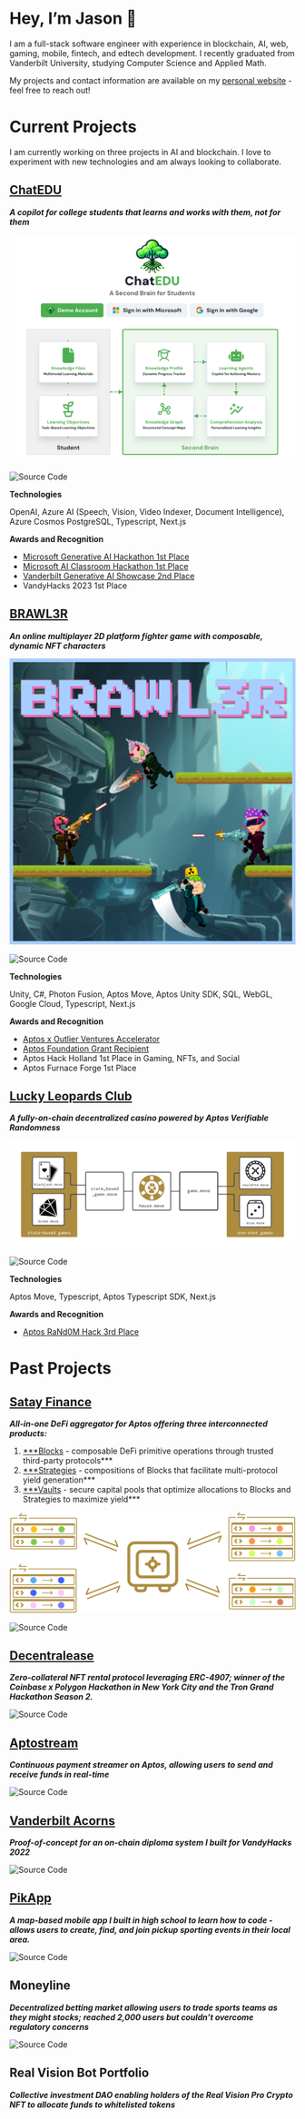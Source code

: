 # **Hey, I’m Jason 👋**

I am a full-stack software engineer with experience in blockchain, AI, web, gaming, mobile, fintech, and edtech development. I recently graduated from Vanderbilt University, studying Computer Science and Applied Math.

My projects and contact information are available on my [personal website](https://www.jasonhedman.com/) - feel free to reach out!

# Current Projects

I am currently working on three projects in AI and blockchain. I love to experiment with new technologies and am always looking to collaborate.

## [ChatEDU](https://www.chatedu.io/)

***A copilot for college students that learns and works with them, not for them***

![ChatEDU](https://github.com/jasonhedman/jasonhedman/blob/main/ChatEDU.png?raw=true)

![Source Code](https://img.shields.io/badge/Source_Code-green?style=for-the-badge&logo=github&link=https%3A%2F%2Fgithub.com%2Fchat-edu)

**Technologies**

OpenAI, Azure AI (Speech, Vision, Video Indexer, Document Intelligence), Azure Cosmos PostgreSQL, Typescript, Next.js

**Awards and Recognition**

- [Microsoft Generative AI Hackathon 1st Place](https://devpost.com/software/chatedu-mt379l)
- [Microsoft AI Classroom Hackathon 1st Place](https://devpost.com/software/chatedu-0k4dgx)
- [Vanderbilt Generative AI Showcase 2nd Place](https://www.linkedin.com/posts/vanderbilt-datascience_thank-you-to-all-attendees-of-the-ai-showcase-activity-7188619977241808896-0M9I?utm_source=share&utm_medium=member_desktop)
- VandyHacks 2023 1st Place

## [BRAWL3R](https://www.brawl3r.com/)

***An online multiplayer 2D platform fighter game with composable, dynamic NFT characters***

![BRAWL3R.png](https://github.com/jasonhedman/jasonhedman/blob/main/BRAWL3R.png?raw=true)

![Source Code](https://img.shields.io/badge/Source_Code-green?style=for-the-badge&logo=github&link=https%3A%2F%2Fgithub.com%2Faptos-arcade)

**Technologies**

Unity, C#, Photon Fusion, Aptos Move, Aptos Unity SDK, SQL, WebGL, Google Cloud, Typescript, Next.js

**Awards and Recognition**

- [Aptos x Outlier Ventures Accelerator](https://aptosfoundation.org/currents/aptos-outlier-ventures-move-accelerator)
- [Aptos Foundation Grant Recipient](https://aptosfoundation.org/grants)
- Aptos Hack Holland 1st Place in Gaming, NFTs, and Social
- Aptos Furnace Forge 1st Place

## [Lucky Leopards Club](https://www.luckyleopards.club/)

***A fully-on-chain decentralized casino powered by Aptos Verifiable Randomness***

![LLC](https://github.com/jasonhedman/jasonhedman/blob/main/LLC.png?raw=true)

![Source Code](https://img.shields.io/badge/Source_Code-green?style=for-the-badge&logo=github&link=https%3A%2F%2Fgithub.com%2Fjasonhedman%2Faptosino)

**Technologies**

Aptos Move, Typescript, Aptos Typescript SDK, Next.js

**Awards and Recognition**

- [Aptos RaNd0M Hack 3rd Place](https://taikai.network/aptos/hackathons/aptos-random-hack/prizes)

# Past Projects

## [**Satay Finance**](https://app.satay.finance/)

***All-in-one DeFi aggregator for Aptos offering three interconnected products:***

1. [***Blocks](https://app.satay.finance/blocks) - composable DeFi primitive operations through trusted third-party protocols***
2. [***Strategies](https://app.satay.finance/products) - compositions of Blocks that facilitate multi-protocol yield generation***
3. [***Vaults](https://app.satay.finance/vaults) - secure capital pools that optimize allocations to Blocks and Strategies to maximize yield***

![Satay](https://github.com/jasonhedman/jasonhedman/blob/main/Satay.png?raw=true)

![Source Code](https://img.shields.io/badge/Source_Code-green?style=for-the-badge&logo=github&link=https%3A%2F%2Fgithub.com%2Fsatay-protocol)

## [**Decentralease**](https://www.decentra.lease/)

***Zero-collateral NFT rental protocol leveraging ERC-4907; winner of the Coinbase x Polygon Hackathon in New York City and the Tron Grand Hackathon Season 2.***

![Source Code](https://img.shields.io/badge/Source_Code-green?style=for-the-badge&logo=github&link=https%3A%2F%2Fgithub.com%2Fdecentralease)

## [**Aptostream**](https://www.aptostream.com/)

***Continuous payment streamer on Aptos, allowing users to send and receive funds in real-time***

![Source Code](https://img.shields.io/badge/Source_Code-green?style=for-the-badge&logo=github&link=https%3A%2F%2Fgithub.com%2Fjasonhedman%2Faptostream-contracts)

## [**Vanderbilt Acorns**](http://vanderbiltacorns.com/)

***Proof-of-concept for an on-chain diploma system I built for VandyHacks 2022***

![Source Code](https://img.shields.io/badge/Source_Code-green?style=for-the-badge&logo=github&link=https%3A%2F%2Fgithub.com%2Fjasonhedman%2Fvanderbilt-acorns)

## [PikApp](https://apps.apple.com/us/app/pikapp-mobile/id1475855291)

***A map-based mobile app I built in high school to learn how to code - allows users to create, find, and join pickup sporting events in their local area.***

![Source Code](https://img.shields.io/badge/Source_Code-green?style=for-the-badge&logo=github&link=https%3A%2F%2Fgithub.com%2Fjasonhedman%2Fpikapp)

## Moneyline

***Decentralized betting market allowing users to trade sports teams as they might stocks; reached 2,000 users but couldn’t overcome regulatory concerns***

![Source Code](https://img.shields.io/badge/Source_Code-green?style=for-the-badge&logo=github&link=https%3A%2F%2Fgithub.com%2Ffantxchange)

## **Real Vision Bot Portfolio**

***Collective investment DAO enabling holders of the Real Vision Pro Crypto NFT to allocate funds to whitelisted tokens***
